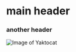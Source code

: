 # main header

### another header

![Image of Yaktocat](https://octodex.github.com/images/yaktocat.png)
